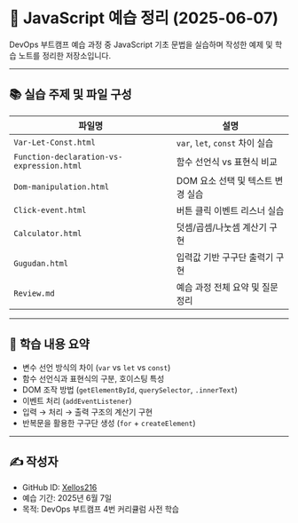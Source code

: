 # 📝 JavaScript 예습 정리 (2025-06-07)

DevOps 부트캠프 예습 과정 중 JavaScript 기초 문법을 실습하며 작성한 예제 및 학습 노트를 정리한 저장소입니다.

---

## 📚 실습 주제 및 파일 구성

| 파일명 | 설명 |
|--------|------|
| `Var-Let-Const.html` | `var`, `let`, `const` 차이 실습 |
| `Function-declaration-vs-expression.html` | 함수 선언식 vs 표현식 비교 |
| `Dom-manipulation.html` | DOM 요소 선택 및 텍스트 변경 실습 |
| `Click-event.html` | 버튼 클릭 이벤트 리스너 실습 |
| `Calculator.html` | 덧셈/곱셈/나눗셈 계산기 구현 |
| `Gugudan.html` | 입력값 기반 구구단 출력기 구현 |
| `Review.md` | 예습 과정 전체 요약 및 질문 정리 |

---

## 🧠 학습 내용 요약

- 변수 선언 방식의 차이 (`var` vs `let` vs `const`)
- 함수 선언식과 표현식의 구분, 호이스팅 특성
- DOM 조작 방법 (`getElementById`, `querySelector`, `.innerText`)
- 이벤트 처리 (`addEventListener`)
- 입력 → 처리 → 출력 구조의 계산기 구현
- 반복문을 활용한 구구단 생성 (`for` + `createElement`)

---

## ✍️ 작성자

- GitHub ID: [Xellos216](https://github.com/Xellos216)
- 예습 기간: 2025년 6월 7일
- 목적: DevOps 부트캠프 4번 커리큘럼 사전 학습
